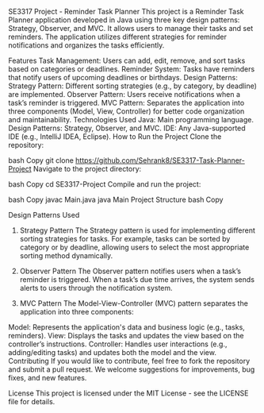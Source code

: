 SE3317 Project - Reminder Task Planner
This project is a Reminder Task Planner application developed in Java using three key design patterns: Strategy, Observer, and MVC. It allows users to manage their tasks and set reminders. The application utilizes different strategies for reminder notifications and organizes the tasks efficiently.

Features
Task Management: Users can add, edit, remove, and sort tasks based on categories or deadlines.
Reminder System: Tasks have reminders that notify users of upcoming deadlines or birthdays.
Design Patterns:
Strategy Pattern: Different sorting strategies (e.g., by category, by deadline) are implemented.
Observer Pattern: Users receive notifications when a task’s reminder is triggered.
MVC Pattern: Separates the application into three components (Model, View, Controller) for better code organization and maintainability.
Technologies Used
Java: Main programming language.
Design Patterns: Strategy, Observer, and MVC.
IDE: Any Java-supported IDE (e.g., IntelliJ IDEA, Eclipse).
How to Run the Project
Clone the repository:

bash
Copy
git clone https://github.com/Sehrank8/SE3317-Task-Planner-Project
Navigate to the project directory:

bash
Copy
cd SE3317-Project
Compile and run the project:

bash
Copy
javac Main.java
java Main
Project Structure
bash
Copy

Design Patterns Used
1. Strategy Pattern
The Strategy pattern is used for implementing different sorting strategies for tasks. For example, tasks can be sorted by category or by deadline, allowing users to select the most appropriate sorting method dynamically.

2. Observer Pattern
The Observer pattern notifies users when a task’s reminder is triggered. When a task’s due time arrives, the system sends alerts to users through the notification system.

3. MVC Pattern
The Model-View-Controller (MVC) pattern separates the application into three components:

Model: Represents the application's data and business logic (e.g., tasks, reminders).
View: Displays the tasks and updates the view based on the controller’s instructions.
Controller: Handles user interactions (e.g., adding/editing tasks) and updates both the model and the view.
Contributing
If you would like to contribute, feel free to fork the repository and submit a pull request. We welcome suggestions for improvements, bug fixes, and new features.

License
This project is licensed under the MIT License - see the LICENSE file for details.
